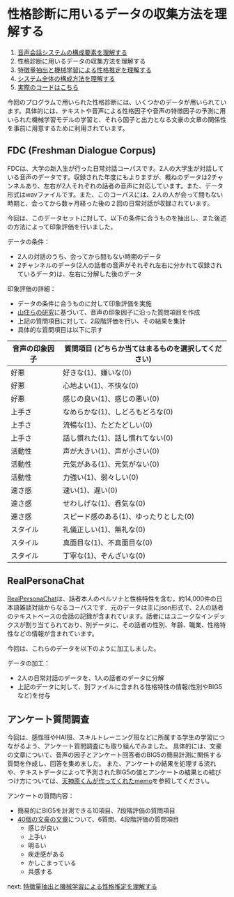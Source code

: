# 性格診断に用いるデータの収集方法を理解する

1. [音声会話システムの構成要素を理解する](./audio_chat.md)
1. 性格診断に用いるデータの収集方法を理解する
1. [特徴量抽出と機械学習による性格推定を理解する](./prediction.md)
1. [システム全体の構成方法を理解する](./system.md)
1. [実際のコードはこちら](../gui_audio_chat.py)

今回のプログラムで用いられた性格診断には、いくつかのデータが用いられています。具体的には、テキストや音声による性格因子や音声の特徴因子の予測に用いられた機械学習モデルの学習と、それら因子と出力となる文豪の文章の関係性を事前に用意するために利用されています。

## FDC (Freshman Dialogue Corpus)
FDCは、大学の新入生が行った日常対話コーパスです。2人の大学生が対話している音声のデータです。収録された年度にもよりますが、概ねのデータは2チャンネルあり、左右が2人それぞれの話者の音声に対応しています。また、データ形式はwavファイルです。また、このコーパスには、2人の人が会って間もない時期と、会ってから数ヶ月経った後の２回の日常対話が収録されています。

今回は、このデータセットに対して、以下の条件に合うものを抽出し、また後述の方法によって印象評価を行いました。

データの条件：
- 2人の対話のうち、会ってから間もない時期のデータ
- 2チャンネルのデータ(2人の話者の音声がそれぞれ左右に分かれて収録されているデータ)は、左右に分解した後のデータ

印象評価の詳細：
- データの条件に合うものに対して印象評価を実施
- [山住らの研究](https://www.jstage.jst.go.jp/article/jasj/61/6/61_KJ00003301328/_pdf#page=1.00)に基づいて、音声の印象因子に沿った質問項目を作成
- 上記の質問項目に対して、2段階評価を行い、その結果を集計
- 具体的な質問項目は以下に示す

| 音声の印象因子 | 質問項目 (どちらか当てはまるものを選択してください) |
| -------------- | --------------------------------------------------- |
| 好悪           | 好きな(1)、嫌いな(0)                                |
| 好悪           | 心地よい(1)、不快な(0)                              |
| 好悪           | 感じの良い(1)、感じの悪い(0)                        |
| 上手さ         | なめらかな(1)、しどろもどろな(0)                    |
| 上手さ         | 流暢な(1)、たどたどしい(0)                          |
| 上手さ         | 話し慣れた(1)、話し慣れてない(0)                    |
| 活動性         | 声が大きい(1)、声が小さい(0)                        |
| 活動性         | 元気がある(1)、元気がない(0)                        |
| 活動性         | 力強い(1)、弱々しい(0)                              |
| 速さ感         | 速い(1)、遅い(0)                                    |
| 速さ感         | せわしげな(1)、呑気な(0)                            |
| 速さ感         | スピード感のある(1)、ゆったりとした(0)              |
| スタイル       | 礼儀正しい(1)、無礼な(0)                            |
| スタイル       | 真面目な(1)、不真面目な(0)                          |
| スタイル       | 丁寧な(1)、ぞんざいな(0)                            |

## RealPersonaChat
[RealPersonaChat](https://github.com/nu-dialogue/real-persona-chat)は、話者本人のペルソナと性格特性を含む，約14,000件の日本語雑談対話からなるコーパスです．元のデータは主にjson形式で、2人の話者のテキストベースの会話の記録が含まれています。話者にはユニークなインデックスが割り当てられており、別データに、その話者の性別、年齢、職業、性格特性などの情報が含まれています。

今回は、これらのデータを以下のように加工しました。

データの加工：
- 2人の日常対話のデータを、1人の話者のデータに分解
- 上記のデータに対して、別ファイルに含まれる性格特性の情報(性別やBIG5など)を付与

## アンケート質問調査

今回は、感性班やHAI班、スキルトレーニング班などに所属する学生の学習につながるよう、アンケート質問調査にも取り組んでみました。
具体的には、文豪の文章について、音声の因子とアンケート回答者のBIG5の簡易計測に関係する質問を作成し、回答を集めました。
また、アンケートの結果を処理する流れや、テキストデータによって予測されたBIG5の値とアンケートの結果との結びつけ方については、[天神原くんが作ってくれたmemo](./tenzin_memo.md)を参照してください。

アンケートの質問内容：
- 簡易的にBIG5を計測できる10項目、7段階評価の質問項目
- [40個の文豪の文章](str.csv)について、6質問、4段階評価の質問項目
	- 感じが良い
	- 上手い
	- 明るい
	- 疾走感がある
	- かしこまっている
	- 共感する

next: [特徴量抽出と機械学習による性格推定を理解する](./prediction.md)